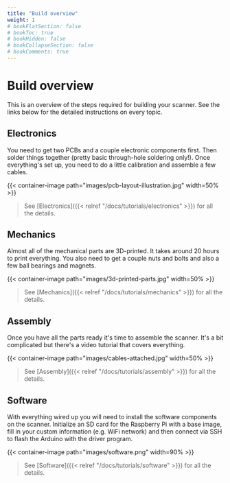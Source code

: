 ```yaml
---
title: "Build overview"
weight: 1
# bookFlatSection: false
# bookToc: true
# bookHidden: false
# bookCollapseSection: false
# bookComments: true
---
```


# Build overview

This is an overview of the steps required for building your scanner. See the
links below for the detailed instructions on every topic.

## Electronics

You need to get two PCBs and a couple electronic components first. Then solder
things together (pretty basic through-hole soldering only!). Once everything's
set up, you need to do a little calibration and assemble a few cables.

{{< container-image path="images/pcb-layout-illustration.jpg" width=50% >}}

> See [Electronics]({{< relref "/docs/tutorials/electronics" >}}) for all the details.

## Mechanics

Almost all of the mechanical parts are 3D-printed. It takes around 20 hours to
print everything. You also need to get a couple nuts and bolts and also a few
ball bearings and magnets.

{{< container-image path="images/3d-printed-parts.jpg" width=50% >}}

> See [Mechanics]({{< relref "/docs/tutorials/mechanics" >}}) for all the details.

## Assembly

Once you have all the parts ready it's time to assemble the scanner. It's a bit
complicated but there's a video tutorial that covers everything.

{{< container-image path="images/cables-attached.jpg" width=50% >}}

> See [Assembly]({{< relref "/docs/tutorials/assembly" >}}) for all the details.

## Software

With everything wired up you will need to install the software components on the
scanner. Initialize an SD card for the Raspberry Pi with a base image, fill in
your custom information (e.g. WiFi network) and then connect via SSH to flash
the Arduino with the driver program.

{{< container-image path="images/software.png" width=90% >}}

> See [Software]({{< relref "/docs/tutorials/software" >}}) for all the details.
